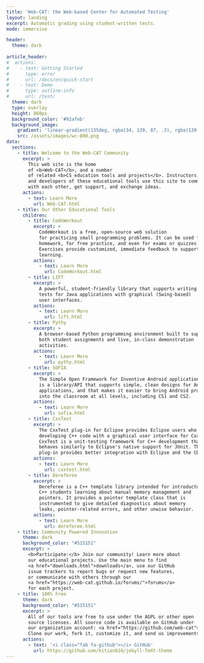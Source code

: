 ```yaml
---
title: 'Web-CAT: the Web-based Center for Automated Testing'
layout: landing
excerpt: Automatic grading using student-written tests.
mode: immersive

header:
  theme: dark
  
article_header:
#  actions:
#    - text: Getting Started
#      type: error
#      url: /docs/en/quick-start
#    - text: Demo
#      type: outline-info
#      url: /test/
  theme: dark
  type: overlay
  height: 860px
  background_color: '#92afeb'
  background_image:
    gradient: 'linear-gradient(135deg, rgba(34, 139, 87, .3), rgba(139, 34, 139, .3))'
    src: /assets/images/wc-800.png
data:
  sections:
    - title: Welcome to the Web-CAT Community
      excerpt: >
        This web site is the home
        of <b>Web-CAT</b>, and a number
        of related <b>CS education tools and projects</b>. Instructors, students,
        and developers of these educational tools use this site to communicate
        with each other, get support, and exchange ideas.
      actions:
        - text: Learn More
          url: Web-CAT.html
    - title: Our Other Educational Tools
      children:
        - title: CodeWorkout
          excerpt: >
            CodeWorkout is a free, open-source web solution
            for practicing small programming problems. It can be used for
            homework, for free practice, and even for exams or quizzes.
            Exercises provide customized, immediate feedback to support
            learning.
          actions:
            - text: Learn More
              url: CodeWorkout.html
        - title: LIFT
          excerpt: >
            A powerful, student-friendly library that supports writing unit
            tests for Java applications with graphical (Swing-based)
            user interfaces.
          actions:
            - text: Learn More
              url: lift.html
        - title: Pythy
          excerpt: >
            A browser-based Python programming environment built to support
            both student assignments and live, in-class demonstration
            activities.
          actions:
            - text: Learn More
              url: pythy.html
        - title: SOFIA
          excerpt: >
            The Simple Open Framework for Inventive Android applications (SOFIA)
            is a library/API that supports simple, clean designs for Android
            applications, and that makes it easier to bring Android projects
            into the classroom at all levels, including CS1 and CS2.
          actions:
            - text: Learn More
              url: sofia.html
        - title: CxxTest
          excerpt: >
            The CxxTest plug-in for Eclipse provides Eclipse users who are
            developing C++ code with a graphical user interface for CxxTest.
            CxxTest is a unit-testing framework for C++ development that
            behaves similarly to Eclipse's native support for JUnit. This
            plug-in provides better integration with Eclipse and the CDT.
          actions:
            - text: Learn More
              url: cxxtest.html
        - title: Dereferee
          excerpt: >
            Dereferee is a C++ template library intended for introductory
            C++ students learning about manual memory management and
            pointers. It provides a pointer template class that is
            instrumented to give detailed diagnostics about memory
            leaks, pointer-related errors, and other unwise behavior.
          actions:
            - text: Learn More
              url: dereferee.html
    - title: Community Powered Innovation
      theme: dark
      background_color: "#515151"
      excerpt: >
        <b>Participate:</b> Join our community! Learn more about
        our educational projects. Use the main menu to find
        <a href="downloads.html">downloads</a>, use our GitHub
        issue trackers to report bugs or request new features,
        or communicate with others through our
        <a href="https://web-cat.github.io/forums/">forums</a>
        for each project.
    - title: 100% Free
      theme: dark
      background_color: "#515151"
      excerpt: >
        All of our tools are free to use under the AGPL or other open
        source licenses. All source code is available on GitHub under
        our organization account: <a href="https://github.com/web-cat">https://github.com/web-cat</a>.
        Clone our work, fork it, customize it, and send us improvements!
      actions:
        - text: '<i class="fab fa-github"></i> GitHub'
          url: https://github.com/kitian616/jekyll-TeXt-theme
---
```

